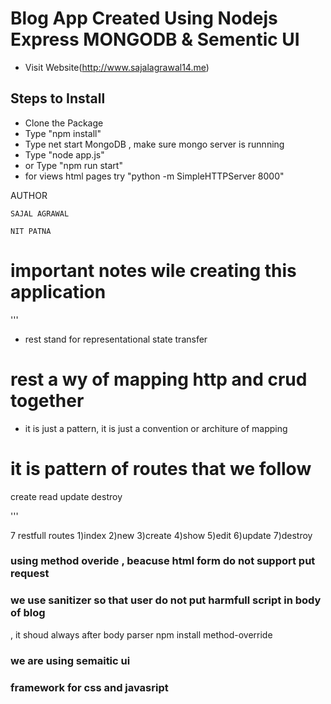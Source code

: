 # Blog App Created Using Nodejs Express  MONGODB & Sementic UI 

 
 * Visit Website(http://www.sajalagrawal14.me)

## Steps to Install
* Clone the Package
* Type "npm install"
* Type net start MongoDB  , make sure mongo server is runnning
* Type "node app.js"
* or Type "npm run start"
* for views html pages try "python -m SimpleHTTPServer 8000"

AUTHOR
```
SAJAL AGRAWAL

NIT PATNA
```




# important notes wile creating this application

'''

* rest stand for representational state transfer
# rest a wy of mapping http and crud together
* it is just  a pattern, it is just a convention or architure of mapping 
# it is pattern of routes that we follow
create
read
update
destroy

'''

7 restfull routes
1)index
2)new
3)create
4)show
5)edit
6)update
7)destroy


### using method overide , beacuse html form do not support put request

### we use sanitizer so that user do not put harmfull script in body of blog
, it shoud always after body parser
npm install method-override

### we are using semaitic ui
### framework for css and javasript
